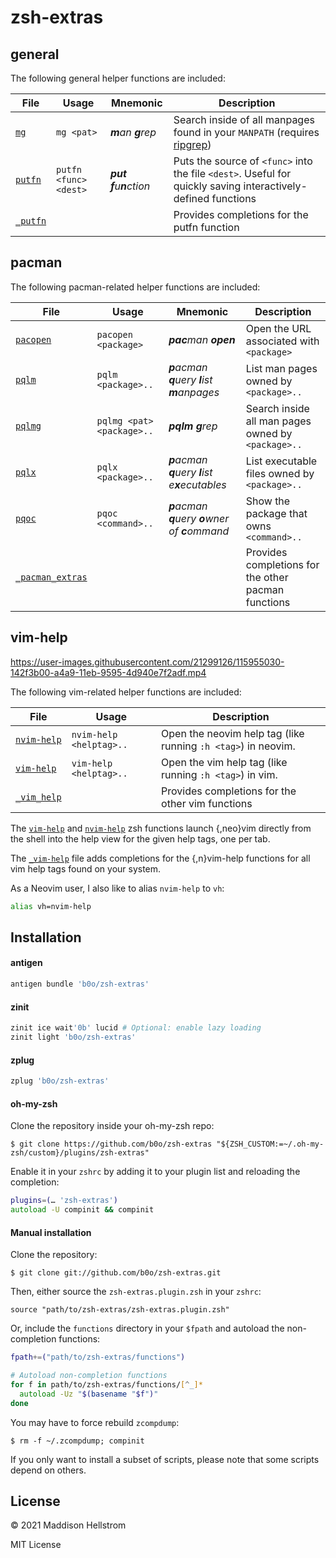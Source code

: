 # zsh-extras

## general

The following general helper functions are included:

| File                          | Usage                 | Mnemonic                   | Description                                                                                                       |
| ----------------------------- | --------------------- | -------------------------- | ----------------------------------------------------------------------------------------------------------------- |
| [`mg`](/functions/mg)         | `mg <pat>`            | _**m**an **g**rep_         | Search inside of all manpages found in your `MANPATH` (requires [ripgrep](https://github.com/BurntSushi/ripgrep)) |
| [`putfn`](/functions/putfn)   | `putfn <func> <dest>` | _**put** **f**u**n**ction_ | Puts the source of `<func>` into the file `<dest>`. Useful for quickly saving interactively-defined functions     |
| [`_putfn`](/functions/_putfn) |                       |                            | Provides completions for the putfn function                                                                       |

## pacman

The following pacman-related helper functions are included:

| File                                          | Usage                     | Mnemonic                                        | Description                                         |
| --------------------------------------------- | ------------------------- | ----------------------------------------------- | --------------------------------------------------- |
| [`pacopen`](/functions/pacopen)               | `pacopen <package>`       | _**pac**man **open**_                           | Open the URL associated with `<package>`            |
| [`pqlm`](/functions/pqlm)                     | `pqlm <package>..`        | _**p**acman **q**uery **l**ist **m**anpages_    | List man pages owned by `<package>..`               |
| [`pqlmg`](/functions/pqlmg)                   | `pqlmg <pat> <package>..` | _**pqlm** **g**rep_                             | Search inside all man pages owned by `<package>..`  |
| [`pqlx`](/functions/pqlx)                     | `pqlx <package>..`        | _**p**acman **q**uery **l**ist e**x**ecutables_ | List executable files owned by `<package>..`        |
| [`pqoc`](/functions/pqoc)                     | `pqoc <command>..`        | _**p**acman **q**uery **o**wner of **c**ommand_ | Show the package that owns `<command>..`            |
| [`_pacman_extras`](/functions/_pacman_extras) |                           |                                                 | Provides completions for the other pacman functions |

## vim-help

https://user-images.githubusercontent.com/21299126/115955030-142f3b00-a4a9-11eb-9595-4d940e7f2adf.mp4

The following vim-related helper functions are included:

| File                                | Usage                   | Description                                                   |
| ----------------------------------- | ----------------------- | ------------------------------------------------------------- |
| [`nvim-help`](/functions/nvim-help) | `nvim-help <helptag>..` | Open the neovim help tag (like running `:h <tag>`) in neovim. |
| [`vim-help`](/functions/vim-help)   | `vim-help <helptag>..`  | Open the vim help tag (like running `:h <tag>`) in vim.       |
| [`_vim_help`](/functions/_vim_help) |                         | Provides completions for the other vim functions              |

The [`vim-help`](/functions/vim-help) and [`nvim-help`](/functions/nvim-help)
zsh functions launch {,neo}vim directly from the shell into the help view for
the given help tags, one per tab.

The [`_vim-help`](/functions/_vim-help) file adds completions for the
{,n}vim-help functions for all vim help tags found on your system.

As a Neovim user, I also like to alias `nvim-help` to `vh`:

```zsh
alias vh=nvim-help
```

## Installation

#### antigen

```zsh
antigen bundle 'b0o/zsh-extras'
```

#### zinit

```zsh
zinit ice wait'0b' lucid # Optional: enable lazy loading
zinit light 'b0o/zsh-extras'
```

#### zplug

```zsh
zplug 'b0o/zsh-extras'
```

#### oh-my-zsh

Clone the repository inside your oh-my-zsh repo:

```
$ git clone https://github.com/b0o/zsh-extras "${ZSH_CUSTOM:=~/.oh-my-zsh/custom}/plugins/zsh-extras"
```

Enable it in your `zshrc` by adding it to your plugin list and reloading the completion:

```zsh
plugins=(… 'zsh-extras')
autoload -U compinit && compinit
```

#### Manual installation

Clone the repository:

```
$ git clone git://github.com/b0o/zsh-extras.git
```

Then, either source the `zsh-extras.plugin.zsh` in your `zshrc`:

```
source "path/to/zsh-extras/zsh-extras.plugin.zsh"
```

Or, include the `functions` directory in your `$fpath` and autoload the
non-completion functions:

```zsh
fpath+=("path/to/zsh-extras/functions")

# Autoload non-completion functions
for f in path/to/zsh-extras/functions/[^_]*
  autoload -Uz "$(basename "$f")"
done
```

You may have to force rebuild `zcompdump`:

```
$ rm -f ~/.zcompdump; compinit
```

If you only want to install a subset of scripts, please note that some scripts
depend on others.

## License

&copy; 2021 Maddison Hellstrom

MIT License

